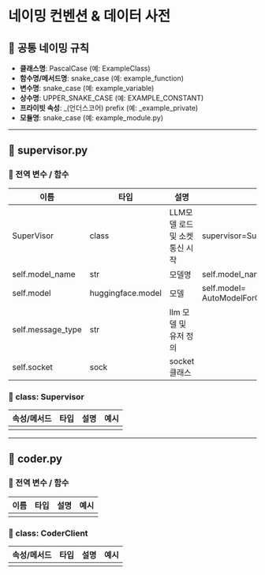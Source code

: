 # 네이밍 컨벤션 & 데이터 사전

## 📌 공통 네이밍 규칙
- **클래스명**: PascalCase (예: ExampleClass)
- **함수명/메서드명**: snake_case (예: example_function)
- **변수명**: snake_case (예: example_variable)
- **상수명**: UPPER_SNAKE_CASE (예: EXAMPLE_CONSTANT)
- **프라이빗 속성**: _(언더스코어) prefix (예: _example_private)
- **모듈명**: snake_case (예: example_module.py)

---

## 📄 supervisor.py
### 🔹 전역 변수 / 함수
| 이름             | 타입             | 설명                       | 예시 |
|------           |------            |------                      |------                                           |
|SuperVisor       |class             |LLM모델 로드 및 소켓 통신 시작|supervisor=Supervisor(model_name,host,port)      |
|self.model_name  |str               |모델명                       |self.model_name="model"
|self.model       |huggingface.model |모델                         |self.model= AutoModelForCausalLM.from_pretrained(self.model_name..)
|self.message_type|str               |llm 모델 및 유저 정의         |
|self.socket      |sock              |socket 클래스                |




### 🔹 class: Supervisor
| 속성/메서드 | 타입 | 설명 | 예시 |
|-------------|------|------|------|
|             |      |      |      |

---

## 📄 coder.py
### 🔹 전역 변수 / 함수
| 이름 | 타입 | 설명 | 예시 |
|------|------|------|------|
|      |      |      |      |

### 🔹 class: CoderClient
| 속성/메서드 | 타입 | 설명 | 예시 |
|-------------|------|------|------|
|             |      |      |      |
